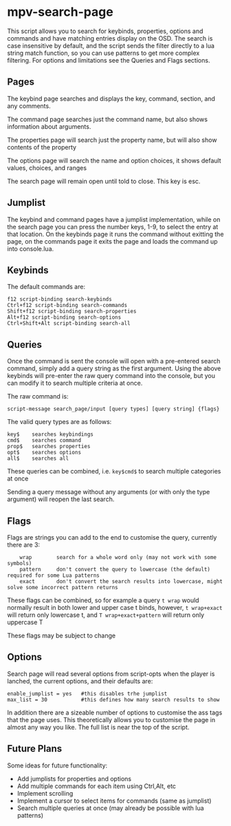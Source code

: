 # mpv-search-page

This script allows you to search for keybinds, properties, options and commands and have matching entries display on the OSD.
The search is case insensitive by default, and the script sends the filter directly to a lua string match function, so you can use patterns to get more complex filtering. For options and limitations see the Queries and Flags sections.

## Pages

The keybind page searches and displays the key, command, section, and any comments.

The command page searches just the command name, but also shows information about arguments.

The properties page will search just the property name, but will also show contents of the property

The options page will search the name and option choices, it shows default values, choices, and ranges

The search page will remain open until told to close. This key is esc.

## Jumplist

The keybind and command pages have a jumplist implementation, while on the search page you can press the number keys, 1-9,
to select the entry at that location. On the keybinds page it runs the command without exitting the page,
on the commands page it exits the page and loads the command up into console.lua.


## Keybinds

The default commands are:

    f12 script-binding search-keybinds
    Ctrl+f12 script-binding search-commands
    Shift+f12 script-binding search-properties
    Alt+f12 script-binding search-options
    Ctrl+Shift+Alt script-binding search-all


## Queries

Once the command is sent the console will open with a pre-entered search command, simply add a query string as the first argument.
Using the above keybinds will pre-enter the raw query command into the console, but you can modify it to search multiple criteria at once.

The raw command is:

    script-message search_page/input [query types] [query string] {flags}

The valid query types are as follows:

    key$    searches keybindings
    cmd$    searches command
    prop$   searches properties
    opt$    searches options
    all$    searches all

These queries can be combined, i.e. `key$cmd$` to search multiple categories at once

Sending a query message without any arguments (or with only the type argument) will reopen the last search.

## Flags

Flags are strings you can add to the end to customise the query, currently there are 3:

        wrap        search for a whole word only (may not work with some symbols)
        pattern     don't convert the query to lowercase (the default) required for some Lua patterns
        exact       don't convert the search results into lowercase, might solve some incorrect pattern returns

These flags can be combined, so for example a query `t wrap` would normally result in both lower and upper case t binds, however, `t wrap+exact` will return only lowercase t, and `T wrap+exact+pattern` will return only uppercase T

These flags may be subject to change


## Options

Search page will read several options from script-opts when the player is lanched, the current options, and their defaults are:

    enable_jumplist = yes   #this disables trhe jumplist
    max_list = 30           #this defines how many search results to show

In addition there are a sizeable number of options to customise the ass tags that the page uses. This theoretically allows you to customise the page in almost any way you like. The full list is near the top of the script.

## Future Plans

Some ideas for future functionality:

*   Add jumplists for properties and options
*   Add multiple commands for each item using Ctrl,Alt, etc
*   Implement scrolling
*   Implement a cursor to select items for commands (same as jumplist)
*   Search multiple queries at once (may already be possible with lua patterns)

